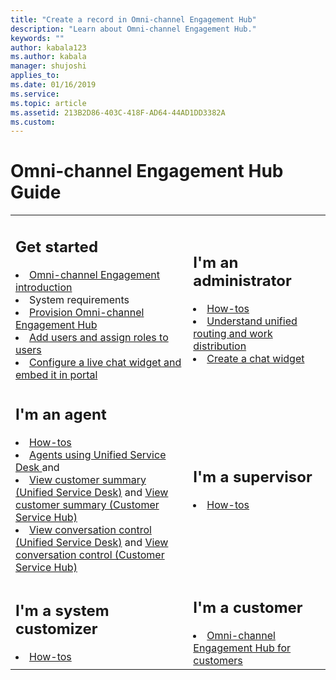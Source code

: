 ```yaml
---
title: "Create a record in Omni-channel Engagement Hub"
description: "Learn about Omni-channel Engagement Hub."
keywords: ""
author: kabala123
ms.author: kabala
manager: shujoshi
applies_to: 
ms.date: 01/16/2019
ms.service: 
ms.topic: article
ms.assetid: 213B2D86-403C-418F-AD64-44AD1DD3382A
ms.custom: 
---
```


# Omni-channel Engagement Hub Guide

<table>
<tr>
<td>

<h2> Get started </h2>
<li><a href="introduction-omni-channel.md" data-raw-source="[Omni-channel Engagement introduction](introduction-omni-channel.md)">Omni-channel Engagement introduction</a></li>
<li>System requirements</li>
<li><a href="administrator/omni-channel-provision-license.md" data-raw-source="[Provision Omni-channel Engagement Hub](administrator/omni-channel-provision-license.md)">Provision Omni-channel Engagement Hub</a></li>
<li><a href="administrator/users-user-profiles.md" data-raw-source="[Add users and assign roles to users](administrator/users-user-profiles.md)">Add users and assign roles to users</a></li>
<li><a href="administrator/configure-live-chat.md" data-raw-source="[Configure a live chat widget and embed it in portal](administrator/configure-live-chat.md)">Configure a live chat widget and embed it in portal</a></li>
</td>
<td>

<h2> I'm an administrator </h2>

<li><a href="administrator/omni-channel-engagement-hub-administrator.md#how-to-topics" data-raw-source="[How-tos](administrator/omni-channel-engagement-hub-administrator.md#how-to-topics)">How-tos</a></li>
<li><a href="administrator/unified-routing-work-distribution.md" data-raw-source="[Understand unified routing and work distribution](administrator/unified-routing-work-distribution.md)"> Understand unified routing and work distribution</a></li>
<li><a href="administrator/set-up-chat-widget.md" data-raw-source="[Create a chat widget](administrator/set-up-chat-widget.md)">Create a chat widget</a></li>
</td>
</tr>
<tr>
<td>

<h2> I'm an agent </h2>

<li><a href="agent/agent-usd/omni-channel-engagement-hub-agent.md" data-raw-source="[How-tos](agent/agent-usd/omni-channel-engagement-hub-agent.md)">How-tos</a></li>
<li><a href="agent/agent-usd/omni-channel-engagement-hub-agent.md" data-raw-source="[Agents using Unified Service Desk
](agent/agent-usd/omni-channel-engagement-hub-agent.md)">Agents using Unified Service Desk
</a> and </li>
<li><a href="agent/agent-usd/customer360-overview-existing-challenges.md" data-raw-source="[View customer summary (Unified Service Desk)](agent/agent-usd/customer360-overview-existing-challenges.md)">View customer summary (Unified Service Desk)</a> and <a href="agent/agent-usd/csh-customer-360-overview-of-the-existing-challenges.md" data-raw-source="[View customer summary (Customer Service Hub)](agent/agent-csh/csh-customer-360-overview-of-the-existing-challenges.md)">View customer summary (Customer Service Hub)</a> </li>
<li><a href="agent/agent-usd/left-control-panel.md" data-raw-source="[View conversation control (Unified Service Desk)](agent/agent-usd/left-control-panel.md)">View conversation control (Unified Service Desk)</a> and <a href="agent/agent-usd/csh-conversation-control.md" data-raw-source="[View conversation control (Customer Service Hub)](agent/agent-csh/csh-conversation-control.md)">View conversation control (Customer Service Hub)</a></li>
</td>
<td>

<h2> I'm a supervisor  </h2>

<li><a href="supervisor/omni-channel-engagement-hub-supervisor.md" data-raw-source="[How-tos](supervisor/omni-channel-engagement-hub-supervisor.md)">How-tos</a></li>
</td>
</tr>
<tr>
<td>

<h2> I'm a system customizer  </h2>

<li><a href="customizer/omni-channel-engagement-hub-customizer.md" data-raw-source="[How-tos](customizer/omni-channel-engagement-hub-customizer.md)">How-tos</a></li>
</li>

</td>
<td>

<h2> I'm a customer</h2>

<li><a href="customer/omni-channel-engagement-hub-customer.md" data-raw-source="[Omni-channel Engagement Hub for customers](customer/omni-channel-engagement-hub-customer.md)">Omni-channel Engagement Hub for customers</a></li>
</td>
</tr>
</table>